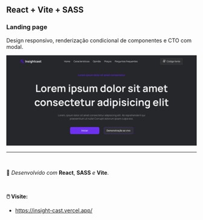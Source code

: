 ## React + Vite + SASS

### Landing page

<p>
  Design responsivo, renderização condicional de componentes e CTO com modal.
</p>

<img src="./public/Captura de tela de 2024-02-06 11-23-41.png" alt="">

---
<br>

🚀 _Desenvolvido com_ **React**, **SASS** _e_ **Vite**.

<br>

**🖱️ Visite:**
- https://insight-cast.vercel.app/

